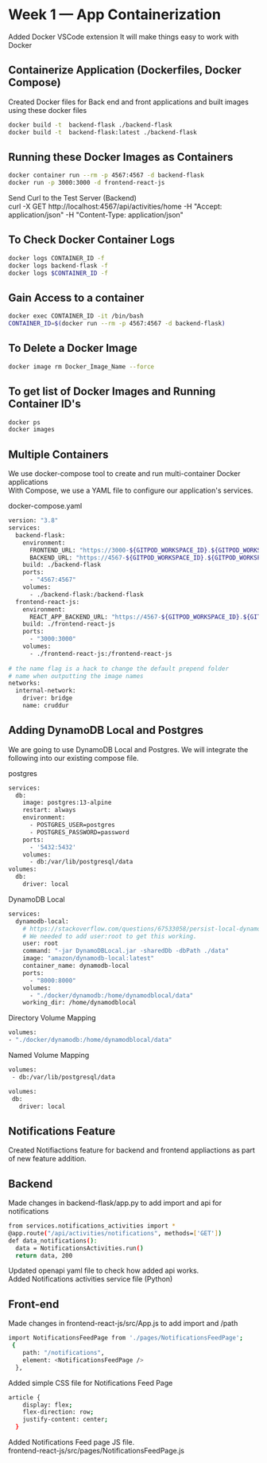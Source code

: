 # Week 1 — App Containerization     
     
Added Docker VSCode extension It will make things easy to work with Docker     
       

## Containerize Application (Dockerfiles, Docker Compose)      
Created Docker files for Back end and front applications and built images using these docker files    

```sh
docker build -t  backend-flask ./backend-flask
docker build -t  backend-flask:latest ./backend-flask     
```
    
## Running these Docker Images as Containers       
  
```sh
docker container run --rm -p 4567:4567 -d backend-flask     
docker run -p 3000:3000 -d frontend-react-js      
```     

Send Curl to the Test Server (Backend)        
curl -X GET http://localhost:4567/api/activities/home -H "Accept: application/json" -H "Content-Type: application/json"      
     
## To Check Docker Container Logs        
  
```sh
docker logs CONTAINER_ID -f      
docker logs backend-flask -f     
docker logs $CONTAINER_ID -f      
```     
     
## Gain Access to a container   
     
```sh
docker exec CONTAINER_ID -it /bin/bash      
CONTAINER_ID=$(docker run --rm -p 4567:4567 -d backend-flask)      
```     

## To Delete a Docker Image  
     
```sh
docker image rm Docker_Image_Name --force     
```     

## To get list of Docker Images and Running Container ID's    
      
```sh
docker ps      
docker images    
```     

## Multiple Containers      
   
We use docker-compose tool to create and run multi-container Docker applications      
With Compose, we use a YAML file  to configure our application's services.        
      
docker-compose.yaml       
```sh
version: "3.8"
services:
  backend-flask:
    environment:
      FRONTEND_URL: "https://3000-${GITPOD_WORKSPACE_ID}.${GITPOD_WORKSPACE_CLUSTER_HOST}"
      BACKEND_URL: "https://4567-${GITPOD_WORKSPACE_ID}.${GITPOD_WORKSPACE_CLUSTER_HOST}"
    build: ./backend-flask
    ports:
      - "4567:4567"
    volumes:
      - ./backend-flask:/backend-flask
  frontend-react-js:
    environment:
      REACT_APP_BACKEND_URL: "https://4567-${GITPOD_WORKSPACE_ID}.${GITPOD_WORKSPACE_CLUSTER_HOST}"
    build: ./frontend-react-js
    ports:
      - "3000:3000"
    volumes:
      - ./frontend-react-js:/frontend-react-js
      
# the name flag is a hack to change the default prepend folder
# name when outputting the image names
networks: 
  internal-network:
    driver: bridge
    name: cruddur     
```     

## Adding DynamoDB Local and Postgres      
     
We are going to use DynamoDB Local and Postgres. We will integrate the following into our existing compose file.      
      
postgres    
```sh     
services:
  db:
    image: postgres:13-alpine
    restart: always
    environment:
      - POSTGRES_USER=postgres
      - POSTGRES_PASSWORD=password
    ports:
      - '5432:5432'
    volumes: 
      - db:/var/lib/postgresql/data
volumes:
  db:
    driver: local     
 ```    
 
DynamoDB Local     
```sh
services:
  dynamodb-local:
    # https://stackoverflow.com/questions/67533058/persist-local-dynamodb-data-in-volumes-lack-permission-unable-to-open-databa
    # We needed to add user:root to get this working.
    user: root
    command: "-jar DynamoDBLocal.jar -sharedDb -dbPath ./data"
    image: "amazon/dynamodb-local:latest"
    container_name: dynamodb-local
    ports:
      - "8000:8000"
    volumes:
      - "./docker/dynamodb:/home/dynamodblocal/data"
    working_dir: /home/dynamodblocal      
 ```     
 
Directory Volume Mapping      
```sh     
volumes: 
- "./docker/dynamodb:/home/dynamodblocal/data"      
```   

Named Volume Mapping     
 ```sh     
volumes: 
  - db:/var/lib/postgresql/data

volumes:
  db:
    driver: local
```
      
## Notifications Feature      

Created Notifiactions feature for backend and frontend appliactions as part of new feature addition.   
## Backend     

Made changes in backend-flask/app.py to add import and api for notifications     
```sh     
from services.notifications_activities import *
@app.route("/api/activities/notifications", methods=['GET'])
def data_notifications():
  data = NotificationsActivities.run()
  return data, 200    
 ```    
   
Updated openapi yaml file to check how added api works.    
Added Notifications activities service file (Python)
     
## Front-end     
       
Made changes in frontend-react-js/src/App.js to add import and /path    
```sh     
import NotificationsFeedPage from './pages/NotificationsFeedPage';
 {
    path: "/notifications",
    element: <NotificationsFeedPage />
  },     
 ```   
 
Added simple CSS file for Notifications Feed Page     

```sh 
article {
    display: flex;
    flex-direction: row;
    justify-content: center;
  }     
```   

Added Notifications Feed page JS file.    
frontend-react-js/src/pages/NotificationsFeedPage.js
